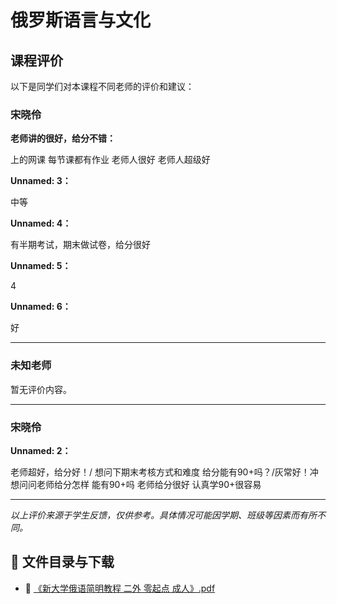 # 俄罗斯语言与文化

## 课程评价

以下是同学们对本课程不同老师的评价和建议：

### 宋晓伶

**老师讲的很好，给分不错：**

上的网课 每节课都有作业 老师人很好   老师人超级好

**Unnamed: 3：**

中等

**Unnamed: 4：**

有半期考试，期末做试卷，给分很好

**Unnamed: 5：**

4

**Unnamed: 6：**

好

---

### 未知老师

暂无评价内容。

---

### 宋晓伶

**Unnamed: 2：**

老师超好，给分好！/ 想问下期末考核方式和难度 给分能有90+吗？/灰常好！冲 想问问老师给分怎样 能有90+吗 老师给分很好 认真学90+很容易

---

*以上评价来源于学生反馈，仅供参考。具体情况可能因学期、班级等因素而有所不同。*
## 📄 文件目录与下载

- 📄 [《新大学俄语简明教程  二外  零起点  成人》.pdf](%E3%80%8A%E6%96%B0%E5%A4%A7%E5%AD%A6%E4%BF%84%E8%AF%AD%E7%AE%80%E6%98%8E%E6%95%99%E7%A8%8B%20%20%E4%BA%8C%E5%A4%96%20%20%E9%9B%B6%E8%B5%B7%E7%82%B9%20%20%E6%88%90%E4%BA%BA%E3%80%8B.pdf)
